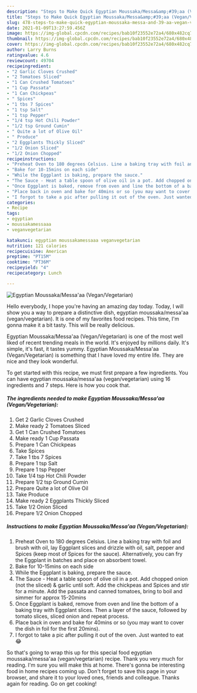 ```yaml
---
description: "Steps to Make Quick Egyptian Moussaka/Messa&amp;#39;aa (Vegan/Vegetarian)"
title: "Steps to Make Quick Egyptian Moussaka/Messa&amp;#39;aa (Vegan/Vegetarian)"
slug: 478-steps-to-make-quick-egyptian-moussaka-messa-and-39-aa-vegan-vegetarian
date: 2021-01-09T13:27:59.456Z
image: https://img-global.cpcdn.com/recipes/bab10f23552e72a4/680x482cq70/egyptian-moussakamessaaa-veganvegetarian-recipe-main-photo.jpg
thumbnail: https://img-global.cpcdn.com/recipes/bab10f23552e72a4/680x482cq70/egyptian-moussakamessaaa-veganvegetarian-recipe-main-photo.jpg
cover: https://img-global.cpcdn.com/recipes/bab10f23552e72a4/680x482cq70/egyptian-moussakamessaaa-veganvegetarian-recipe-main-photo.jpg
author: Larry Burns
ratingvalue: 4.6
reviewcount: 49704
recipeingredient:
- "2 Garlic Cloves Crushed"
- "2 Tomatoes Sliced"
- "1 Can Crushed Tomatoes"
- "1 Cup Passata"
- "1 Can Chickpeas"
- " Spices"
- "1 tbs 7 Spices"
- "1 tsp Salt"
- "1 tsp Pepper"
- "1/4 tsp Hot Chili Powder"
- "1/2 tsp Ground Cumin"
- " Quite a lot of Olive Oil"
- " Produce"
- "2 Eggplants Thickly Sliced"
- "1/2 Onion Sliced"
- "1/2 Onion Chopped"
recipeinstructions:
- "Preheat Oven to 180 degrees Celsius. Line a baking tray with foil and brush with oil, lay Eggplant slices and drizzle with oil, salt, pepper and Spices (keep most of Spices for the sauce). Alternatively, you can fry the Eggplant in batches and place on absorbent towel."
- "Bake for 10-15mins on each side"
- "While the Eggplant is baking, prepare the sauce."
- "The Sauce - Heat a table spoon of olive oil in a pot. Add chopped onion (not the sliced) &amp; garlic until soft. Add the chickpeas and Spices and stir for a minute. Add the passata and canned tomatoes, bring to boil and simmer for approx 15-20mins"
- "Once Eggplant is baked, remove from oven and line the bottom of a baking tray with Eggplant slices. Then a layer of the sauce, followed by tomato slices, sliced onion and repeat process."
- "Place back in oven and bake for 40mins or so (you may want to cover the dish in foil for the first 20mins)."
- "I forgot to take a pic after pulling it out of the oven. Just wanted to eat 😂"
categories:
- Recipe
tags:
- egyptian
- moussakamessaaa
- veganvegetarian

katakunci: egyptian moussakamessaaa veganvegetarian 
nutrition: 121 calories
recipecuisine: American
preptime: "PT15M"
cooktime: "PT36M"
recipeyield: "4"
recipecategory: Lunch

---
```



![Egyptian Moussaka/Messa&#39;aa (Vegan/Vegetarian)](https://img-global.cpcdn.com/recipes/bab10f23552e72a4/680x482cq70/egyptian-moussakamessaaa-veganvegetarian-recipe-main-photo.jpg)

Hello everybody, I hope you're having an amazing day today. Today, I will show you a way to prepare a distinctive dish, egyptian moussaka/messa&#39;aa (vegan/vegetarian). It is one of my favorites food recipes. This time, I'm gonna make it a bit tasty. This will be really delicious.

Egyptian Moussaka/Messa&#39;aa (Vegan/Vegetarian) is one of the most well liked of recent trending meals in the world. It's enjoyed by millions daily. It's simple, it's fast, it tastes yummy. Egyptian Moussaka/Messa&#39;aa (Vegan/Vegetarian) is something that I have loved my entire life. They are nice and they look wonderful.




To get started with this recipe, we must first prepare a few ingredients. You can have egyptian moussaka/messa&#39;aa (vegan/vegetarian) using 16 ingredients and 7 steps. Here is how you cook that.

<!--inarticleads1-->

##### The ingredients needed to make Egyptian Moussaka/Messa&#39;aa (Vegan/Vegetarian):

1. Get 2 Garlic Cloves Crushed
1. Make ready 2 Tomatoes Sliced
1. Get 1 Can Crushed Tomatoes
1. Make ready 1 Cup Passata
1. Prepare 1 Can Chickpeas
1. Take  Spices
1. Take 1 tbs 7 Spices
1. Prepare 1 tsp Salt
1. Prepare 1 tsp Pepper
1. Take 1/4 tsp Hot Chili Powder
1. Prepare 1/2 tsp Ground Cumin
1. Prepare  Quite a lot of Olive Oil
1. Take  Produce
1. Make ready 2 Eggplants Thickly Sliced
1. Take 1/2 Onion Sliced
1. Prepare 1/2 Onion Chopped




<!--inarticleads2-->

##### Instructions to make Egyptian Moussaka/Messa&#39;aa (Vegan/Vegetarian):

1. Preheat Oven to 180 degrees Celsius. Line a baking tray with foil and brush with oil, lay Eggplant slices and drizzle with oil, salt, pepper and Spices (keep most of Spices for the sauce). Alternatively, you can fry the Eggplant in batches and place on absorbent towel.
1. Bake for 10-15mins on each side
1. While the Eggplant is baking, prepare the sauce.
1. The Sauce - Heat a table spoon of olive oil in a pot. Add chopped onion (not the sliced) &amp; garlic until soft. Add the chickpeas and Spices and stir for a minute. Add the passata and canned tomatoes, bring to boil and simmer for approx 15-20mins
1. Once Eggplant is baked, remove from oven and line the bottom of a baking tray with Eggplant slices. Then a layer of the sauce, followed by tomato slices, sliced onion and repeat process.
1. Place back in oven and bake for 40mins or so (you may want to cover the dish in foil for the first 20mins).
1. I forgot to take a pic after pulling it out of the oven. Just wanted to eat 😂




So that's going to wrap this up for this special food egyptian moussaka/messa&#39;aa (vegan/vegetarian) recipe. Thank you very much for reading. I'm sure you will make this at home. There's gonna be interesting food in home recipes coming up. Don't forget to save this page in your browser, and share it to your loved ones, friends and colleague. Thanks again for reading. Go on get cooking!

